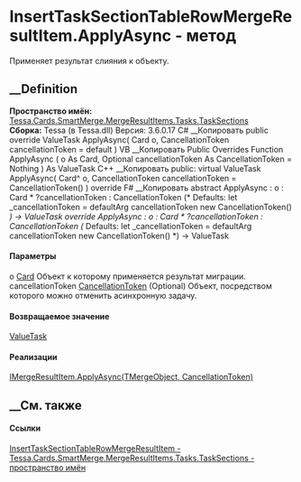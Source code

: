 # InsertTaskSectionTableRowMergeResultItem.ApplyAsync - метод
Применяет результат слияния к объекту.
## __Definition
 **Пространство имён:**
[Tessa.Cards.SmartMerge.MergeResultItems.Tasks.TaskSections](N_Tessa_Cards_SmartMerge_MergeResultItems_Tasks_TaskSections.htm)  
 **Сборка:** Tessa (в Tessa.dll) Версия: 3.6.0.17
C# __Копировать
     public override ValueTask ApplyAsync(
    	Card o,
    	CancellationToken cancellationToken = default
    )
VB __Копировать
     Public Overrides Function ApplyAsync ( 
    	o As Card,
    	Optional cancellationToken As CancellationToken = Nothing
    ) As ValueTask
C++ __Копировать
     public:
    virtual ValueTask ApplyAsync(
    	Card^ o, 
    	CancellationToken cancellationToken = CancellationToken()
    ) override
F# __Копировать
     abstract ApplyAsync : 
            o : Card * 
            ?cancellationToken : CancellationToken 
    (* Defaults:
            let _cancellationToken = defaultArg cancellationToken new CancellationToken()
    *)
    -> ValueTask 
    override ApplyAsync : 
            o : Card * 
            ?cancellationToken : CancellationToken 
    (* Defaults:
            let _cancellationToken = defaultArg cancellationToken new CancellationToken()
    *)
    -> ValueTask 
#### Параметры
o [Card](T_Tessa_Cards_Card.htm)
    Объект к которому применяется результат миграции.
cancellationToken
[CancellationToken](https://learn.microsoft.com/dotnet/api/system.threading.cancellationtoken)
(Optional)
    Объект, посредством которого можно отменить асинхронную задачу.
#### Возвращаемое значение
[ValueTask](https://learn.microsoft.com/dotnet/api/system.threading.tasks.valuetask)  
#### Реализации
[IMergeResultItem<TMergeObject>.ApplyAsync(TMergeObject,
CancellationToken)](M_Tessa_SmartMerge_IMergeResultItem_1_ApplyAsync.htm)  
##  __См. также
#### Ссылки
[InsertTaskSectionTableRowMergeResultItem -
](T_Tessa_Cards_SmartMerge_MergeResultItems_Tasks_TaskSections_InsertTaskSectionTableRowMergeResultItem.htm)
[Tessa.Cards.SmartMerge.MergeResultItems.Tasks.TaskSections - пространство
имён](N_Tessa_Cards_SmartMerge_MergeResultItems_Tasks_TaskSections.htm)
